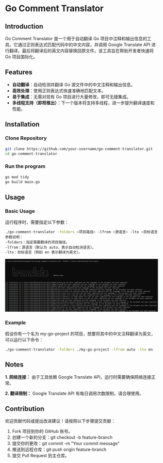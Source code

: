 # Go Comment Translator

## Introduction

Go Comment Translator 是一个用于自动翻译 Go 项目中注释和输出信息的工具。它通过正则表达式匹配代码中的中文内容，并调用 Google Translate API 进行翻译，最后将翻译后的英文内容替换回原文件。该工具旨在帮助开发者快速将 Go 项目国际化。

## Features

- **自动翻译**：自动检测并翻译 Go 源文件中的中文注释和输出信息。
- **高效处理**：使用正则表达式快速准确地匹配文本。
- **易于集成**：无需对现有 Go 项目进行大量修改，即可无缝集成。
- **多线程支持（即将推出）**：下一个版本将支持多线程，进一步提升翻译速度和性能。

## Installation

### Clone Repository

```bash
git clone https://github.com/your-username/go-comment-translator.git
cd go-comment-translator
```

### Run the program
```bash
go mod tidy
go build main.go
```

## Usage

### Basic Usage

运行程序时，需要指定以下参数：
```bash
./go-comment-translator -folders <项目路径> -lfrom <源语言> -lto <目标语言>
参数说明：
-folders：指定需要翻译的项目路径。
-lfrom：源语言（默认为 auto，表示自动检测语言）。
-lto：目标语言（例如 en 表示翻译为英文）。
```

![set](./images/103350.png)

### Example

假设你有一个名为 my-go-project 的项目，想要将其中的中文注释翻译为英文，可以运行以下命令：
```bash
./go-comment-translator -folders ./my-go-project -lfrom auto -lto en
```

## Notes

**1. 网络连接：** 由于工具依赖 Google Translate API，运行时需要确保网络连接正常。

**2. 翻译限制：** Google Translate API 有每日调用次数限制，请合理使用。

## Contribution

欢迎贡献代码或提出改进建议！请按照以下步骤提交贡献：

1. Fork 项目到你的 GitHub 账号。
2. 创建一个新的分支：git checkout -b feature-branch
3. 提交你的更改：git commit -m "Your commit message"
4. 推送到远程仓库：git push origin feature-branch
5. 提交 Pull Request 到主仓库。
